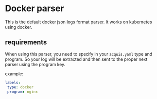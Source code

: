 # Docker parser

This is the default docker json logs format parser.
It works on kubernetes using docker.

## requirements

When using this parser, you need to specify in your `acquis.yaml` type and program. So your log will be extracted and then sent to the proper next parser using the program key.

example: 

```yaml
labels:
 type: docker
 program: nginx
```
